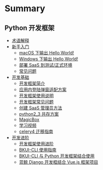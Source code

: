 # Summary

## Python 开发框架

* [术语解释](term.md)
* [新手入门]()
    * [macOS 下输出 Hello,World!](DevBeginner/macOS.md)
    * [Windows 下输出 Hello,World!](DevBeginner/Windows.md)
    * [部署 SaaS 到测试/正式环境](DevBeginner/deployment_saas.md)
    * [常见问题](DevBeginner/faq.md)
* [开发基础]()
    * [开发框架简介](DevBasics/README.md)
    * [应用内登陆弹窗适配方案](DevBasics/LOGIN_PLAIN_USAGE.md)
    * [开发框架使用说明](DevBasics/framework2.md)
    * [开发框架常见问题](DevBasics/faq.md)
    * [创建 SaaS 管理员方法](DevBasics/SAAS_ADMIN.md)
    * [python2_3 共存方案](DevBasics/PYTHON2_3.md)
    * [MagicBox](DevBasics/MagicBox.md)
    * [学习视频](DevBasics/video.md)
    * [celery4 迁移指南](DevBasics/celery4x_upgrade_guide.md)
* [开发进阶]()
    * [开发框架使用进阶](DevAdvanced/python_framework_advanced_usage.md)
    * [BKUI-CLI 使用指南](DevAdvanced/bkui/bkui.md)
    * [BKUI-CLI 与 Python 开发框架结合使用](DevAdvanced/BKUI.md)
    * [蓝鲸 Django 开发框结合 Vue.js 框架项目](DevAdvanced/Django+Vue.js.md)
